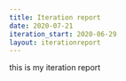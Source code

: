 ```yaml
---
title: Iteration report
date: 2020-07-21
iteration_start: 2020-06-29
layout: iterationreport
---
```


this is my iteration report


